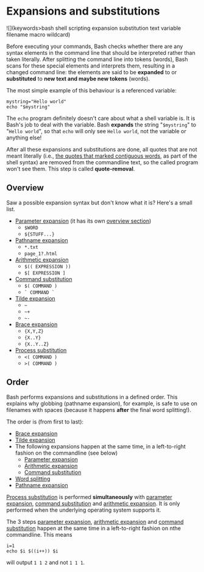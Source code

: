 # Expansions and substitutions

![](keywords>bash shell scripting expansion substitution text variable filename macro wildcard)

Before executing your commands, Bash checks whether there are any syntax
elements in the command line that should be interpreted rather than
taken literally. After splitting the command line into tokens (words),
Bash scans for these special elements and interprets them, resulting in
a changed command line: the elements are said to be **expanded** to or
**substituted** to **new text and maybe new tokens** (words).

The most simple example of this behaviour is a referenced variable:

    mystring="Hello world"
    echo "$mystring"

The `echo` program definitely doesn\'t care about what a shell variable
is. It is Bash\'s job to deal with the variable. Bash **expands** the
string \"`$mystring`\" to \"`Hello world`\", so that `echo` will only
see `Hello world`, not the variable or anything else!

After all these expansions and substitutions are done, all quotes that
are not meant literally (i.e., [the quotes that marked contiguous
words](/syntax/quoting), as part of the shell syntax) are removed from
the commandline text, so the called program won\'t see them. This step
is called **quote-removal**.

## Overview

Saw a possible expansion syntax but don\'t know what it is? Here\'s a
small list.

-   [Parameter expansion](/syntax/pe) (it has its own [overview
    section](/syntax/pe#overview))
    -   `$WORD`
    -   `${STUFF...}`
-   [Pathname expansion](/syntax/expansion/globs)
    -   `*.txt`
    -   `page_1?.html`
-   [Arithmetic expansion](/syntax/expansion/arith)
    -   `$(( EXPRESSION ))`
    -   `$[ EXPRESSION ]`
-   [Command substitution](/syntax/expansion/cmdsubst)
    -   `$( COMMAND )`
    -   `` ` COMMAND ` ``
-   [Tilde expansion](/syntax/expansion/tilde)
    -   `~`
    -   `~+`
    -   `~-`
-   [Brace expansion](/syntax/expansion/brace)
    -   `{X,Y,Z}`
    -   `{X..Y}`
    -   `{X..Y..Z}`
-   [Process substitution](/syntax/expansion/proc_subst)
    -   `<( COMMAND )`
    -   `>( COMMAND )`

## Order

Bash performs expansions and substitutions in a defined order. This
explains why globbing (pathname expansion), for example, is safe to use
on filenames with spaces (because it happens **after** the final word
splitting!).

The order is (from first to last):

-   [Brace expansion](/syntax/expansion/brace)
-   [Tilde expansion](/syntax/expansion/tilde)
-   The following expansions happen at the same time, in a left-to-right
    fashion on the commandline (see below)
    -   [Parameter expansion](/syntax/pe)
    -   [Arithmetic expansion](/syntax/expansion/arith)
    -   [Command substitution](/syntax/expansion/cmdsubst)
-   [Word splitting](/syntax/expansion/wordsplit)
-   [Pathname expansion](/syntax/expansion/globs)

[Process substitution](/syntax/expansion/proc_subst) is performed
**simultaneously** with [parameter expansion](/syntax/pe), [command
substitution](/syntax/expansion/cmdsubst) and [arithmetic
expansion](/syntax/expansion/arith). It is only performed when the
underlying operating system supports it.

The 3 steps [parameter expansion](/syntax/pe), [arithmetic
expansion](/syntax/expansion/arith) and [command
substitution](/syntax/expansion/cmdsubst) happen at the same time in a
left-to-right fashion on nthe commandline. This means

    i=1
    echo $i $((i++)) $i

will output `1 1 2` and not `1 1 1`.
